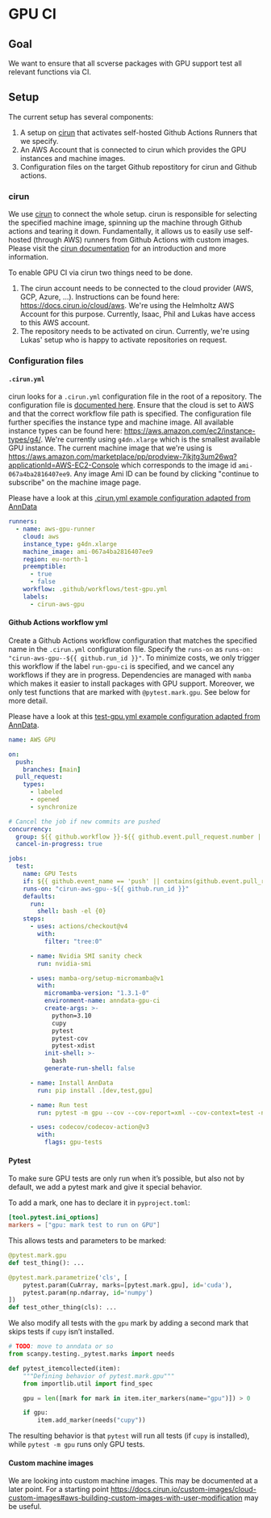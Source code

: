 # GPU CI

## Goal

We want to ensure that all scverse packages with GPU support test all relevant functions via CI.

## Setup

The current setup has several components:

1. A setup on [cirun](https://cirun.io) that activates self-hosted Github Actions Runners that we specify.
2. An AWS Account that is connected to cirun which provides the GPU instances and machine images.
3. Configuration files on the target Github repostitory for cirun and Github actions.

### cirun

We use [cirun](https://cirun.io) to connect the whole setup.
cirun is responsible for selecting the specified machine image, spinning up the machine through Github actions and tearing it down.
Fundamentally, it allows us to easily use self-hosted (through AWS) runners from Github Actions with custom images.
Please visit the [cirun documentation](https://docs.cirun.io/) for an introduction and more information.

To enable GPU CI via cirun two things need to be done.

1. The cirun account needs to be connected to the cloud provider (AWS, GCP, Azure, ...).
   Instructions can be found here: https://docs.cirun.io/cloud/aws.
   We're using the Helmholtz AWS Account for this purpose.
   Currently, Isaac, Phil and Lukas have access to this AWS account.
2. The repository needs to be activated on cirun.
   Currently, we're using Lukas' setup who is happy to activate repositories on request.

### Configuration files

#### `.cirun.yml`

cirun looks for a `.cirun.yml` configuration file in the root of a repository.
The configuration file is [documented here](https://docs.cirun.io/reference/yaml).
Ensure that the cloud is set to AWS and that the correct workflow file path is specified.
The configuration file further specifies the instance type and machine image.
All available instance types can be found here: https://aws.amazon.com/ec2/instance-types/g4/.
We're currently using `g4dn.xlarge` which is the smallest available GPU instance.
The current machine image that we're using is https://aws.amazon.com/marketplace/pp/prodview-7ikjtg3um26wq?applicationId=AWS-EC2-Console which corresponds to the image id `ami-067a4ba2816407ee9`.
Any image Ami ID can be found by clicking "continue to subscribe" on the machine image page.

Please have a look at this [.cirun.yml example configuration adapted from AnnData](https://github.com/scverse/anndata/blob/main/.cirun.yml)

```yaml
runners:
  - name: aws-gpu-runner
    cloud: aws
    instance_type: g4dn.xlarge
    machine_image: ami-067a4ba2816407ee9
    region: eu-north-1
    preemptible:
      - true
      - false
    workflow: .github/workflows/test-gpu.yml
    labels:
      - cirun-aws-gpu
```

#### Github Actions workflow yml

Create a Github Actions workflow configuration that matches the specified name in the `.cirun.yml` configuration file.
Specify the `runs-on` as `runs-on: "cirun-aws-gpu--${{ github.run_id }}"`.
To minimize costs, we only trigger this workflow if the label `run-gpu-ci` is specified, and we cancel any workflows if they are in progress.
Dependencies are managed with `mamba` which makes it easier to install packages with GPU support.
Moreover, we only test functions that are marked with `@pytest.mark.gpu`. See below for more detail.

Please have a look at this [ test-gpu.yml example configuration adapted from AnnData](https://github.com/scverse/anndata/blob/main/.github/workflows/test-gpu.yml).

```yaml
name: AWS GPU

on:
  push:
    branches: [main]
  pull_request:
    types:
      - labeled
      - opened
      - synchronize

# Cancel the job if new commits are pushed
concurrency:
  group: ${{ github.workflow }}-${{ github.event.pull_request.number || github.ref }}
  cancel-in-progress: true

jobs:
  test:
    name: GPU Tests
    if: ${{ github.event_name == 'push' || contains(github.event.pull_request.labels.*.name, 'run-gpu-ci') }}
    runs-on: "cirun-aws-gpu--${{ github.run_id }}"
    defaults:
      run:
        shell: bash -el {0}
    steps:
      - uses: actions/checkout@v4
        with:
          filter: "tree:0"

      - name: Nvidia SMI sanity check
        run: nvidia-smi

      - uses: mamba-org/setup-micromamba@v1
        with:
          micromamba-version: "1.3.1-0"
          environment-name: anndata-gpu-ci
          create-args: >-
            python=3.10
            cupy
            pytest
            pytest-cov
            pytest-xdist
          init-shell: >-
            bash
          generate-run-shell: false

      - name: Install AnnData
        run: pip install .[dev,test,gpu]

      - name: Run test
        run: pytest -m gpu --cov --cov-report=xml --cov-context=test -n 4

      - uses: codecov/codecov-action@v3
        with:
          flags: gpu-tests
```

#### Pytest

To make sure GPU tests are only run when it’s possible,
but also not by default, we add a pytest mark and give it special behavior.

To add a mark, one has to declare it in `pyproject.toml`:

```toml
[tool.pytest.ini_options]
markers = ["gpu: mark test to run on GPU"]
```

This allows tests and parameters to be marked:

```python
@pytest.mark.gpu
def test_thing(): ...

@pytest.mark.parametrize('cls', [
    pytest.param(CuArray, marks=[pytest.mark.gpu], id='cuda'),
    pytest.param(np.ndarray, id='numpy')
])
def test_other_thing(cls): ...
```

We also modify all tests with the `gpu` mark
by adding a second mark that skips tests if `cupy` isn’t installed.

```python
# TODO: move to anndata or so
from scanpy.testing._pytest.marks import needs

def pytest_itemcollected(item):
    """Defining behavior of pytest.mark.gpu"""
    from importlib.util import find_spec

    gpu = len([mark for mark in item.iter_markers(name="gpu")]) > 0

    if gpu:
        item.add_marker(needs("cupy"))
```

The resulting behavior is that `pytest` will run all tests
(if `cupy` is installed), while `pytest -m gpu` runs only GPU tests.

#### Custom machine images

We are looking into custom machine images. This may be documented at a later point.
For a starting point https://docs.cirun.io/custom-images/cloud-custom-images#aws-building-custom-images-with-user-modification may be useful.
